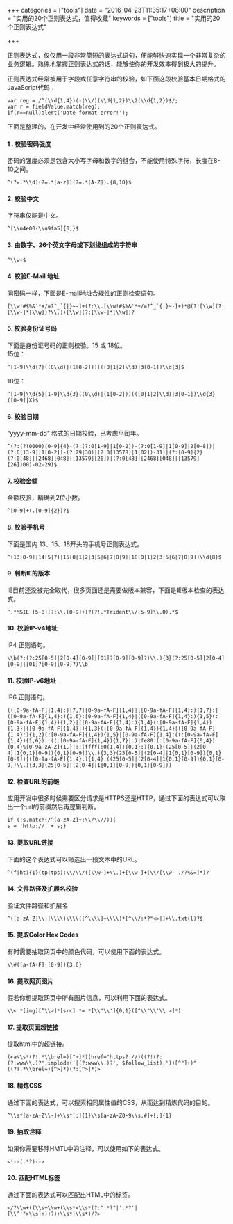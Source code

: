+++
categories = ["tools"]
date = "2016-04-23T11:35:17+08:00"
description = "实用的20个正则表达式，值得收藏"
keywords = ["tools"]
title = "实用的20个正则表达式"

+++

正则表达式，仅仅用一段非常简短的表达式语句，便能够快速实现一个非常复杂的业务逻辑。熟练地掌握正则表达式的话，能够使你的开发效率得到极大的提升。

正则表达式经常被用于字段或任意字符串的校验，如下面这段校验基本日期格式的JavaScript代码：
```
var reg = /^(\\d{1,4})(-|\\/)(\\d{1,2})\\2(\\d{1,2})$/;
var r = fieldValue.match(reg);
if(r==null)alert('Date format error!');
```
下面是整理的，在开发中经常使用到的20个正则表达式。

#### 1 . 校验密码强度
密码的强度必须是包含大小写字母和数字的组合，不能使用特殊字符，长度在8-10之间。
```
^(?=.*\\d)(?=.*[a-z])(?=.*[A-Z]).{8,10}$
```
#### 2. 校验中文
字符串仅能是中文。
```
^[\\u4e00-\\u9fa5]{0,}$
```
#### 3. 由数字、26个英文字母或下划线组成的字符串
```
^\\w+$
```
#### 4. 校验E-Mail 地址
同密码一样，下面是E-mail地址合规性的正则检查语句。
```
[\\w!#$%&'*+/=?^_`{|}~-]+(?:\\.[\\w!#$%&'*+/=?^_`{|}~-]+)*@(?:[\\w](?:[\\w-]*[\\w])?\\.)+[\\w](?:[\\w-]*[\\w])?
```
#### 5. 校验身份证号码
下面是身份证号码的正则校验。15 或 18位。   
15位：
```
^[1-9]\\d{7}((0\\d)|(1[0-2]))(([0|1|2]\\d)|3[0-1])\\d{3}$
```
18位：
```
^[1-9]\\d{5}[1-9]\\d{3}((0\\d)|(1[0-2]))(([0|1|2]\\d)|3[0-1])\\d{3}([0-9]|X)$
```
#### 6. 校验日期
“yyyy-mm-dd“ 格式的日期校验，已考虑平闰年。
```
^(?:(?!0000)[0-9]{4}-(?:(?:0[1-9]|1[0-2])-(?:0[1-9]|1[0-9]|2[0-8])|(?:0[13-9]|1[0-2])-(?:29|30)|(?:0[13578]|1[02])-31)|(?:[0-9]{2}(?:0[48]|[2468][048]|[13579][26])|(?:0[48]|[2468][048]|[13579][26])00)-02-29)$
```
#### 7. 校验金额
金额校验，精确到2位小数。
```
^[0-9]+(.[0-9]{2})?$
```
#### 8. 校验手机号
下面是国内 13、15、18开头的手机号正则表达式。
```
^(13[0-9]|14[5|7]|15[0|1|2|3|5|6|7|8|9]|18[0|1|2|3|5|6|7|8|9])\\d{8}$
```
#### 9. 判断IE的版本
IE目前还没被完全取代，很多页面还是需要做版本兼容，下面是IE版本检查的表达式。
```
^.*MSIE [5-8](?:\\.[0-9]+)?(?!.*Trident\\/[5-9]\\.0).*$
```
#### 10. 校验IP-v4地址
IP4 正则语句。
```
\\b(?:(?:25[0-5]|2[0-4][0-9]|[01]?[0-9][0-9]?)\\.){3}(?:25[0-5]|2[0-4][0-9]|[01]?[0-9][0-9]?)\\b
```
#### 11. 校验IP-v6地址
IP6 正则语句。
```
(([0-9a-fA-F]{1,4}:){7,7}[0-9a-fA-F]{1,4}|([0-9a-fA-F]{1,4}:){1,7}:|([0-9a-fA-F]{1,4}:){1,6}:[0-9a-fA-F]{1,4}|([0-9a-fA-F]{1,4}:){1,5}(:[0-9a-fA-F]{1,4}){1,2}|([0-9a-fA-F]{1,4}:){1,4}(:[0-9a-fA-F]{1,4}){1,3}|([0-9a-fA-F]{1,4}:){1,3}(:[0-9a-fA-F]{1,4}){1,4}|([0-9a-fA-F]{1,4}:){1,2}(:[0-9a-fA-F]{1,4}){1,5}|[0-9a-fA-F]{1,4}:((:[0-9a-fA-F]{1,4}){1,6})|:((:[0-9a-fA-F]{1,4}){1,7}|:)|fe80:(:[0-9a-fA-F]{0,4}){0,4}%[0-9a-zA-Z]{1,}|::(ffff(:0{1,4}){0,1}:){0,1}((25[0-5]|(2[0-4]|1{0,1}[0-9]){0,1}[0-9])\\.){3,3}(25[0-5]|(2[0-4]|1{0,1}[0-9]){0,1}[0-9])|([0-9a-fA-F]{1,4}:){1,4}:((25[0-5]|(2[0-4]|1{0,1}[0-9]){0,1}[0-9])\\.){3,3}(25[0-5]|(2[0-4]|1{0,1}[0-9]){0,1}[0-9]))
```
#### 12. 检查URL的前缀
应用开发中很多时候需要区分请求是HTTPS还是HTTP，通过下面的表达式可以取出一个url的前缀然后再逻辑判断。
```
if (!s.match(/^[a-zA-Z]+:\\/\\//)){
s = 'http://' + s;}
```
#### 13. 提取URL链接
下面的这个表达式可以筛选出一段文本中的URL。
```
^(f|ht){1}(tp|tps):\\/\\/([\\w-]+\\.)+[\\w-]+(\\/[\\w- ./?%&=]*)?
```
#### 14. 文件路径及扩展名校验
验证文件路径和扩展名
```
^([a-zA-Z]\\:|\\\\)\\\\([^\\\\]+\\\\)*[^\\/:*?"<>|]+\\.txt(l)?$
```
#### 15. 提取Color Hex Codes
有时需要抽取网页中的颜色代码，可以使用下面的表达式。
```
\\#([a-fA-F]|[0-9]){3,6}
```
#### 16. 提取网页图片
假若你想提取网页中所有图片信息，可以利用下面的表达式。
```
\\< *[img][^\\>]*[src] *= *[\\"\\']{0,1}([^\\"\\'\\ >]*)
```
#### 17. 提取页面超链接
提取html中的超链接。
```
(<a\\s*(?!.*\\brel=)[^>]*)(href="https?://)((?!(?:(?:www\\.)?'.implode('|(?:www\\.)?', $follow_list).'))[^"]+)"((?!.*\\brel=)[^>]*)(?:[^>]*)>
```
#### 18. 精炼CSS
通过下面的表达式，可以搜索相同属性值的CSS，从而达到精炼代码的目的。
```
^\\s*[a-zA-Z\\-]+\\s*[:]{1}\\s[a-zA-Z0-9\\s.#]+[;]{1}
```
#### 19. 抽取注释
如果你需要移除HMTL中的注释，可以使用如下的表达式。
```
<!--(.*?)-->
```
#### 20. 匹配HTML标签
通过下面的表达式可以匹配出HTML中的标签。
```
</?\\w+((\\s+\\w+(\\s*=\\s*(?:".*?"|'.*?'|[\\^'">\\s]+))?)+\\s*|\\s*)/?>
```